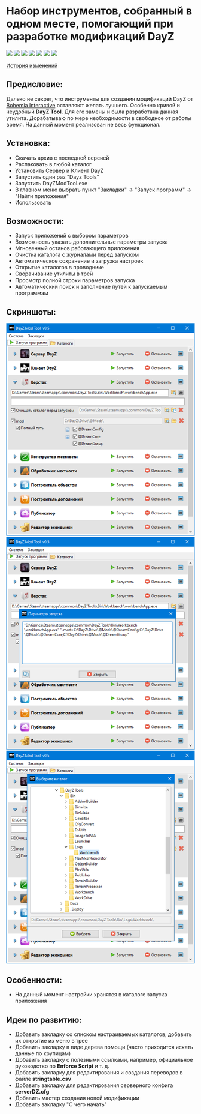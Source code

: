 # Набор инструментов, собранный в одном месте, помогающий при разработке модификаций DayZ

![](https://img.shields.io/github/v/release/accuratealx/DayzModTool)
![](https://img.shields.io/github/stars/accuratealx/DayzModTool)
![](https://img.shields.io/github/downloads/accuratealx/DayzModTool/total)
![](https://img.shields.io/github/repo-size/accuratealx/DayzModTool%20)
![](https://img.shields.io/github/release-date/accuratealx/DayzModTool)
![](https://img.shields.io/github/last-commit/accuratealx/DayzModTool)
![](https://img.shields.io/github/languages/top/accuratealx/DayzModTool)

[История изменений](https://github.com/accuratealx/DayzModTool/raw/master/Bin/ChangeLog.txt)

## Предисловие:
Далеко не секрет, что инструменты для создания модификаций DayZ от [Bohemia Interactive](https://www.bohemia.net/) оставляют желать лучшего. Особенно кривой и неудобный **DayZ Tool**. Для его замены и была разработана данная утилита. Дорабатываю по мере необходимости в свободное от работы время. На данный момент реализован не весь функционал.
    
## Установка:
- Скачать архив с последней версией
- Распаковать в любой каталог
- Установить Сервер и Клиент DayZ
- Запустить один раз "Dayz Tools"
- Запустить DayZModTool.exe
- В главном меню выбрать пункт "Закладки" -> "Запуск программ" -> "Найти приложения"
- Использовать

## Возможности:
- Запуск приложений с выбором параметров
- Возможность указать дополнительные параметры запуска
- Мгновенный останов работающего приложения
- Очистка каталога с журналами перед запуском
- Автоматическое сохранение и загрузка настроек
- Открытие каталогов в проводнике
- Сворачивание утилиты в трей
- Просмотр полной строки параметров запуска
- Автоматический поиск и заполнение путей к запускаемым программам

## Скриншоты:
![](https://github.com/accuratealx/DayzModTool/raw/master/Doc/Screenshot/Screen001.png)
![](https://github.com/accuratealx/DayzModTool/raw/master/Doc/Screenshot/Screen002.png)
![](https://github.com/accuratealx/DayzModTool/raw/master/Doc/Screenshot/Screen003.png)

## Особенности:
- На данный момент настройки хранятся в каталоге запуска приложения

## Идеи по развитию:
- Добавить закладку со списком настраиваемых каталогов, добавить их открытие из меню в трее
- Добавить закладку в виде дерева помощи (часто приходится искать данные по крупицам)
- Добавить закладку с полезными ссылками, например, официальное руководство по **Enforce Script** и т. д.
- Добавить закладку для редактирования и создания переводов в файле **stringtable.csv**
- Добавить закладку для редактирования серверного конфига **serverDZ.cfg**
- Добавить мастер создания новой модификации
- Добавить закладку "C чего начать"
